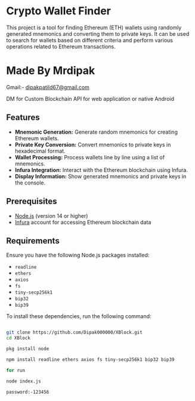 # Crypto Wallet Finder

This project is a tool for finding Ethereum (ETH) wallets using randomly generated mnemonics and converting them to private keys. It can be used to search for wallets based on different criteria and perform various operations related to Ethereum transactions.

# Made By Mrdipak

Gmail:- dipakpatild67@gmail.com

DM for Custom Blockchain API for web application or native Android 

## Features

- **Mnemonic Generation:** Generate random mnemonics for creating Ethereum wallets.
- **Private Key Conversion:** Convert mnemonics to private keys in hexadecimal format.
- **Wallet Processing:** Process wallets line by line using a list of mnemonics.
- **Infura Integration:** Interact with the Ethereum blockchain using Infura.
- **Display Information:** Show generated mnemonics and private keys in the console.

## Prerequisites

- [Node.js](https://nodejs.org/) (version 14 or higher)
- [Infura](https://infura.io/) account for accessing Ethereum blockchain data

## Requirements

Ensure you have the following Node.js packages installed:

- `readline`
- `ethers`
- `axios`
- `fs`
- `tiny-secp256k1`
- `bip32`
- `bip39`

To install these dependencies, run the following command:

```bash

git clone https://github.com/Dipak000000/XBlock.git
cd XBlock

pkg install node

npm install readline ethers axios fs tiny-secp256k1 bip32 bip39

for run

node index.js

password:-123456

